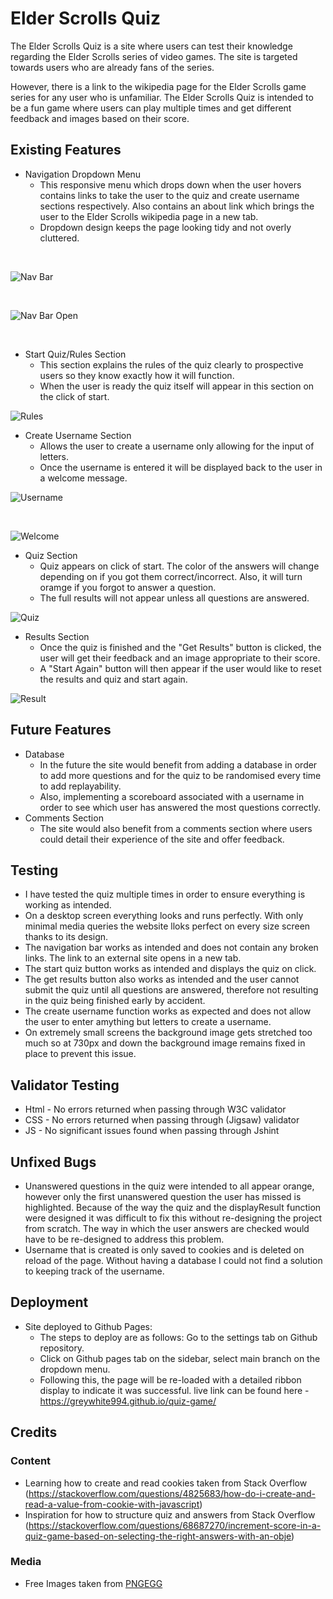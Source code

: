 # Elder Scrolls Quiz

The Elder Scrolls Quiz is a site where users can test their knowledge regarding the Elder Scrolls series of video games. 
The site is targeted towards users who are already fans of the series. 

However, there is a link to the wikipedia page for the Elder Scrolls game series for any user who is unfamiliar. The Elder Scrolls Quiz is intended to be a fun game where users can play multiple times 
and get different feedback and images based on their score. 

## Existing Features 
- Navigation Dropdown Menu
    - This responsive menu which drops down when the user hovers contains links to take the user to the quiz and create username sections respectively. Also contains an about link which brings the user to the Elder Scrolls wikipedia page in a new tab.
    - Dropdown design keeps the page looking tidy and not overly cluttered.
<br/>

![Nav Bar](/assets/images/menu_logo.PNG)

<br/>

![Nav Bar Open](/assets/images/menu_open.PNG)

<br/>

- Start Quiz/Rules Section
    - This section explains the rules of the quiz clearly to prospective users so they know exactly how it will function.
    - When the user is ready the quiz itself will appear in this section on the click of start.

![Rules](/assets/images/quiz_section.PNG)

- Create Username Section
    - Allows the user to create a username only allowing for the input of letters.
    - Once the username is entered it will be displayed back to the user in a welcome message.

![Username](/assets/images/username.PNG)

<br/>

![Welcome](/assets/images/welcome.PNG)

- Quiz Section
    - Quiz appears on click of start. The color of the answers will change depending on if you got them correct/incorrect. Also, it will turn oramge if you forgot to answer a question.
    - The full results will not appear unless all questions are answered.

![Quiz](/assets/images/quiz.PNG)

- Results Section
    - Once the quiz is finished and the "Get Results" button is clicked, the user will get their feedback and an image appropriate to their score.
    - A "Start Again" button will then appear if the user would like to reset the results and quiz and start again.

![Result](/assets/images/results.PNG)

## Future Features
- Database
    - In the future the site would benefit from  adding a database in order to add more questions and for the quiz to be randomised every time to add replayability.
    - Also, implementing a scoreboard associated with a username in order to see which user has answered the most questions correctly.
- Comments Section
    - The site would also benefit from a comments section where users could detail their experience of the site and offer feedback.


## Testing 

- I have tested the quiz multiple times in order to ensure everything is working as intended.
- On a desktop screen everything looks and runs perfectly. With only minimal media queries the website lloks perfect on every size screen thanks to its design.
- The navigation bar works as intended and does not contain any broken links. The link to an external site opens in a new tab.
- The start quiz button works as intended and displays the quiz on click. 
- The get results button also works as intended and the user cannot submit the quiz until all questions are answered, therefore not resulting in the quiz being finished early by accident.
- The create username function works as expected and does not allow the user to enter amything but letters to create a username.
- On extremely small screens the background image gets stretched too much so at 730px and down the background image remains fixed in place to prevent this issue.


## Validator Testing
- Html - No errors returned when passing through W3C validator
- CSS - No errors returned when passing through (Jigsaw) validator
- JS - No significant issues found when passing through Jshint

## Unfixed Bugs 
- Unanswered questions in the quiz were intended to all appear orange, however only the first unanswered question the user has missed is highlighted. Because of the way the quiz and the displayResult function were designed it was difficult to fix this without re-designing the project from scratch. The way in which the user answers are checked would have to be re-designed to address this problem.
- Username that is created is only saved to cookies and is deleted on reload of the page. Without having a database I could not find a solution to keeping track of the username. 

## Deployment 

- Site deployed to Github Pages:
    - The steps to deploy are as follows:
    Go to the settings tab on Github repository.
    - Click on Github pages tab on the sidebar, select main branch on the dropdown menu. 
    - Following this, the page will be re-loaded with a detailed ribbon display to indicate it was successful. 
    live link can be found here - https://greywhite994.github.io/quiz-game/

## Credits 
### Content
- Learning how to create and read cookies taken from Stack Overflow (https://stackoverflow.com/questions/4825683/how-do-i-create-and-read-a-value-from-cookie-with-javascript)
- Inspiration for how to structure quiz and answers from Stack Overflow (https://stackoverflow.com/questions/68687270/increment-score-in-a-quiz-game-based-on-selecting-the-right-answers-with-an-obje)

### Media
- Free Images taken from [PNGEGG](https://www.pngegg.com/en/search?q=skyrim)